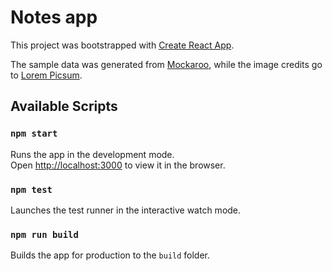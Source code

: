 # Notes app

This project was bootstrapped with [Create React App](https://github.com/facebook/create-react-app).

The sample data was generated from [Mockaroo](https://www.mockaroo.com/), while the image credits go to [Lorem Picsum](https://picsum.photos/).

## Available Scripts

### `npm start`

Runs the app in the development mode.\
Open [http://localhost:3000](http://localhost:3000) to view it in the browser.

### `npm test`

Launches the test runner in the interactive watch mode.

### `npm run build`

Builds the app for production to the `build` folder.
